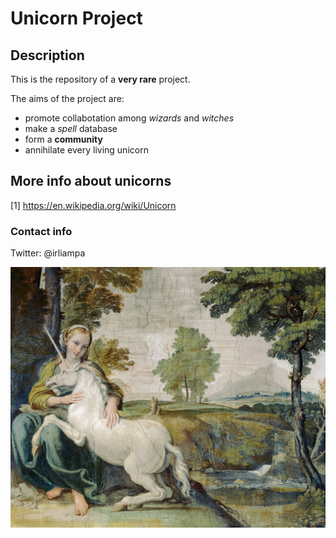 # Unicorn Project

## Description

This is the repository of a **very rare** project.

The aims of the project are:
* promote collabotation among _wizards_ and *witches*
* make a *spell* database
* form a **community**
* annihilate every living unicorn

## More info about unicorns
[1] https://en.wikipedia.org/wiki/Unicorn 

### Contact info
Twitter: @irliampa

![alt text](https://github.com/irliampa/unicorn_project/blob/master/DomenichinounicornPalFarnese.jpg "Unicorn painting")
